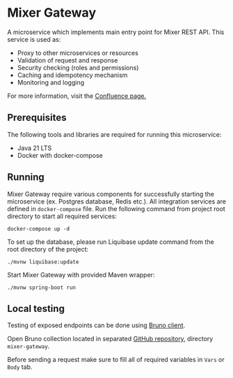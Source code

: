 # Mixer Gateway

A microservice which implements main entry point for Mixer REST API. This service is used as:

- Proxy to other microservices or resources
- Validation of request and response
- Security checking (roles and permissions)
- Caching and idempotency mechanism
- Monitoring and logging

For more information, visit
the [Confluence page.](https://musicmixer.atlassian.net/wiki/spaces/Architectu/pages/29884417/Mixer+Gateway)

## Prerequisites

The following tools and libraries are required for running this microservice:

- Java 21 LTS
- Docker with docker-compose

## Running

Mixer Gateway require various components for successfully starting the microservice (ex. Postgres database, Redis etc.).
All integration services are defined in `docker-compose` file. Run the following command from project root directory to
start all required services:

```
docker-compose up -d
```

To set up the database, please run Liquibase update command from the root directory of the project:

```
./mvnw liquibase:update
```

Start Mixer Gateway with provided Maven wrapper:

```
./mvnw spring-boot run
```

## Local testing

Testing of exposed endpoints can be done using [Bruno client](https://www.usebruno.com).

Open Bruno collection located in separated [GitHub repository](https://github.com/mixerfm/backend-api-definition),
directory `mixer-gateway`.

Before sending a request make sure to fill all of required variables in `Vars` or `Body` tab.